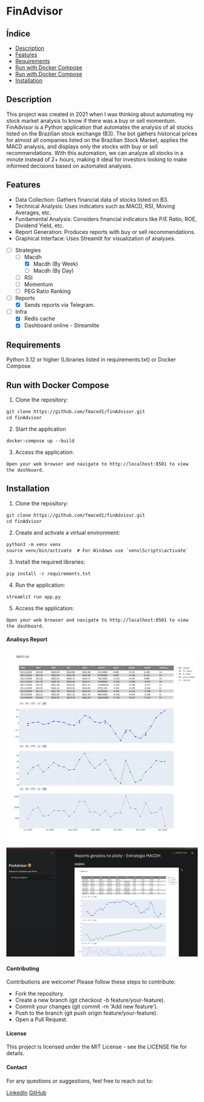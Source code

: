 # FinAdvisor

## Índice

- [Description](#description)
- [Features](#features)
- [Requirements](#requirements)
- [Run with Docker Compose](#run-docker-compose)
- [Run with Docker Compose](#run-docker-compose)
- [Installation](#installation)

## Description <a name = "description"></a>

This project was created in 2021 when I was thinking about automating my stock market analysis to know if there was a buy or sell momentum. FinAdvisor is a Python application that automates the analysis of all stocks listed on the Brazilian stock exchange (B3). The bot gathers historical prices for almost all companies listed on the Brazilian Stock Market, applies the MACD analysis, and displays only the stocks with buy or sell recommendations. With this automation, we can analyze all stocks in a minute instead of 2+ hours, making it ideal for investors looking to make informed decisions based on automated analyses.

## Features <a name = "features"></a>

- Data Collection: Gathers financial data of stocks listed on B3.
- Technical Analysis: Uses indicators such as MACD, RSI, Moving Averages, etc.
- Fundamental Analysis: Considers financial indicators like P/E Ratio, ROE, Dividend Yield, etc.
- Report Generation: Produces reports with buy or sell recommendations.
- Graphical Interface: Uses Streamlit for visualization of analyses.

- [ ] Strategies
    - [ ] Macdh
        - [X] Macdh (By Week)
        - [ ] Macdh (By Day)
    - [ ] RSI
    - [ ] Momentum
    - [ ] PEG Ratio Ranking

- [ ] Reports
    - [X] Sends reports via Telegram.

- [ ] Infra
    - [X] Redis cache
    - [X] Dashboard online - Streamlite

## Requirements <a name = "requirements"></a>
Python 3.12 or higher (Libraries listed in requirements.txt)
or
Docker Compose

## Run with Docker Compose <a name = "run-docker-compose"></a>

1. Clone the repository:
```
git clone https://github.com/fmaced1/finAdvisor.git
cd finAdvisor
```

2. Start the application
```
docker-compose up --build
```

3. Access the application:
```
Open your web browser and navigate to http://localhost:8501 to view the dashboard.
```

## Installation <a name = "installation"></a>

1. Clone the repository:
```
git clone https://github.com/fmaced1/finAdvisor.git
cd finAdvisor
```

2. Create and activate a virtual environment:
```
python3 -m venv venv
source venv/bin/activate  # For Windows use `venv\Scripts\activate`
```

3. Install the required libraries:
```
pip install -r requirements.txt
```

4. Run the application:
```
streamlit run app.py
```

5. Access the application:
```
Open your web browser and navigate to http://localhost:8501 to view the dashboard.
```

#### Analisys Report

![JBSS3](images/advisor_report.jpeg)

![DASH](images/online_dashboard.png)


#### Contributing
Contributions are welcome! Please follow these steps to contribute:

- Fork the repository.
- Create a new branch (git checkout -b feature/your-feature).
- Commit your changes (git commit -m 'Add new feature').
- Push to the branch (git push origin feature/your-feature).
- Open a Pull Request.

#### License
This project is licensed under the MIT License - see the LICENSE file for details.

#### Contact
For any questions or suggestions, feel free to reach out to:

[LinkedIn](https://www.linkedin.com/in/fmaced1/)
[GitHub](https://github.com/fmaced1)
